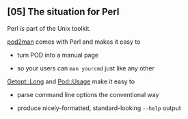 ## [05] The situation for Perl

Perl *is* part of the Unix toolkit.

[pod2man][1] comes with Perl and makes it easy to

  * turn POD into a manual page

  * so your users can `man yourcmd` just like any other

[Getopt::Long][2] and [Pod::Usage][3] make it easy to

  * parse command line options the conventional way

  * produce nicely-formatted, standard-looking `--help` output


[1]: https://metacpan.org/pod/distribution/podlators/scripts/pod2man.PL
[2]: https://metacpan.org/pod/Getopt::Long
[3]: https://metacpan.org/pod/Pod::Usage
